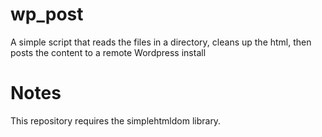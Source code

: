 # wp_post
A simple script that reads the files in a directory, cleans up the html, then posts the content to a remote Wordpress install

# Notes
This repository requires the simplehtmldom library. 
